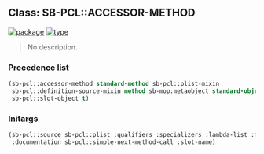 ## Class: SB-PCL::ACCESSOR-METHOD
[![package](https://img.shields.io/badge/Package-SB--PCL-5f9ea0.svg?style=social&colorA=999999)](../) [![type](https://img.shields.io/badge/Type-Class-5f9ea0.svg?style=social&colorA=999999)](../#class) 

> No description.

### Precedence list
```cl
(sb-pcl::accessor-method standard-method sb-pcl::plist-mixin
 sb-pcl::definition-source-mixin method sb-mop:metaobject standard-object
 sb-pcl::slot-object t)
```
### Initargs
```cl
(sb-pcl::source sb-pcl::plist :qualifiers :specializers :lambda-list :function
 :documentation sb-pcl::simple-next-method-call :slot-name)
```
